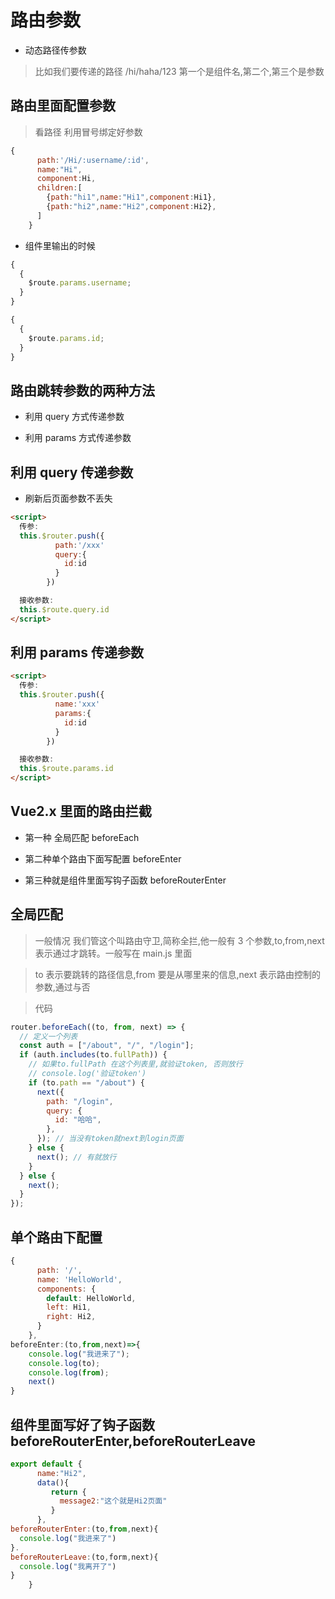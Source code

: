 # 路由参数

- 动态路径传参数

> 比如我们要传递的路径 /hi/haha/123 第一个是组件名,第二个,第三个是参数

## 路由里面配置参数

> 看路径 利用冒号绑定好参数

```javascript
{
      path:'/Hi/:username/:id',
      name:"Hi",
      component:Hi,
      children:[
        {path:"hi1",name:"Hi1",component:Hi1},
        {path:"hi2",name:"Hi2",component:Hi2},
      ]
    }
```

- 组件里输出的时候

```javascript
{
  {
    $route.params.username;
  }
}

{
  {
    $route.params.id;
  }
}
```

## 路由跳转参数的两种方法

- 利用 query 方式传递参数

- 利用 params 方式传递参数

## 利用 query 传递参数

- 刷新后页面参数不丢失

```html
<script>
  传参:
  this.$router.push({
          path:'/xxx'
          query:{
            id:id
          }
        })

  接收参数:
  this.$route.query.id
</script>
```

## 利用 params 传递参数

```html
<script>
  传参:
  this.$router.push({
          name:'xxx'
          params:{
            id:id
          }
        })

  接收参数:
  this.$route.params.id
</script>
```

## Vue2.x 里面的路由拦截

- 第一种 全局匹配 beforeEach

- 第二种单个路由下面写配置 beforeEnter

- 第三种就是组件里面写钩子函数 beforeRouterEnter

## 全局匹配

> 一般情况 我们管这个叫路由守卫,简称全拦,他一般有 3 个参数,to,from,next 表示通过才跳转。一般写在 main.js 里面

> to 表示要跳转的路径信息,from 要是从哪里来的信息,next 表示路由控制的参数,通过与否

> 代码

```javascript
router.beforeEach((to, from, next) => {
  // 定义一个列表
  const auth = ["/about", "/", "/login"];
  if (auth.includes(to.fullPath)) {
    // 如果to.fullPath 在这个列表里,就验证token, 否则放行
    // console.log('验证token')
    if (to.path == "/about") {
      next({
        path: "/login",
        query: {
          id: "哈哈",
        },
      }); // 当没有token就next到login页面
    } else {
      next(); // 有就放行
    }
  } else {
    next();
  }
});
```

## 单个路由下配置

```javascript
{
      path: '/',
      name: 'HelloWorld',
      components: {
        default: HelloWorld,
        left: Hi1,
        right: Hi2,
      }
    },
beforeEnter:(to,from,next)=>{
    console.log("我进来了");
    console.log(to);
    console.log(from);
    next()
}
```

## 组件里面写好了钩子函数 beforeRouterEnter,beforeRouterLeave

```javascript
export default {
      name:"Hi2",
      data(){
         return {
           message2:"这个就是Hi2页面"
         }
      },
beforeRouterEnter:(to,from,next){
  console.log("我进来了")
}.
beforeRouterLeave:(to,form,next){
  console.log("我离开了")
}
    }
```
